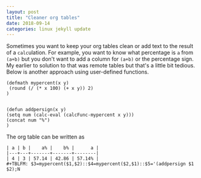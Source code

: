 ```yaml
---
layout: post
title: "Cleaner org tables"
date: 2018-09-14
categories: linux jekyll update
---
```


Sometimes you want to keep your org tables clean or add text to the result of a `calc`ulation. For example, you want to know what percentage is `a` from `(a+b)` but you don't want to add a column for `(a+b)` or the percentage sign. My earlier to solution to that was remote tables but that's a little bit tedious. Below is another approach using user-defined functions.


``` elisp
(defmath mypercent(x y)
 (round (/ (* x 100) (+ x y)) 2)
)


(defun addpersign(x y)
(setq num (calc-eval (calcFunc-mypercent x y)))
(concat num "%")
)
```

The org table can be written as

```
| a | b |    a% |    b% |      a |
|---+---+-------+-------+--------|
| 4 | 3 | 57.14 | 42.86 | 57.14% |
#+TBLFM: $3=mypercent($1,$2)::$4=mypercent($2,$1)::$5='(addpersign $1 $2);N
```
